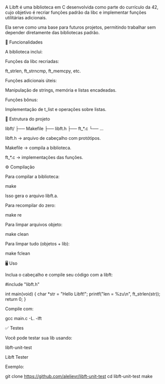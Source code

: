 A Libft é uma biblioteca em C desenvolvida como parte do currículo da 42, cujo objetivo é recriar funções padrão da libc e implementar funções utilitárias adicionais.

Ela serve como uma base para futuros projetos, permitindo trabalhar sem depender diretamente das bibliotecas padrão.


🔧 Funcionalidades

A biblioteca inclui:

Funções da libc recriadas:

ft_strlen, ft_strncmp, ft_memcpy, etc.


Funções adicionais úteis:

Manipulação de strings, memória e listas encadeadas.


Funções bônus:

Implementação de t_list e operações sobre listas.


📂 Estrutura do projeto

libft/
├── Makefile
├── libft.h
├── ft_*.c
└── ...

libft.h → arquivo de cabeçalho com protótipos.

Makefile → compila a biblioteca.

ft_*.c → implementações das funções.


⚙️ Compilação

Para compilar a biblioteca:

make

Isso gera o arquivo libft.a.

Para recompilar do zero:

make re

Para limpar arquivos objeto:

make clean

Para limpar tudo (objetos + lib):

make fclean


🖥️ Uso

Inclua o cabeçalho e compile seu código com a libft:

#include "libft.h"

int main(void)
{
    char *str = "Hello Libft!";
    printf("len = %zu\n", ft_strlen(str));
    return 0;
}

Compile com:

gcc main.c -L. -lft


✅ Testes

Você pode testar sua lib usando:

libft-unit-test

Libft Tester


Exemplo:

git clone https://github.com/alelievr/libft-unit-test
cd libft-unit-test
make
